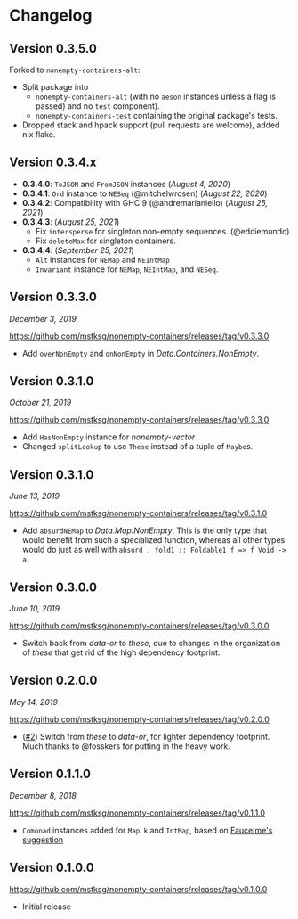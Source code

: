 Changelog
=========

Version 0.3.5.0
---------------

Forked to `nonempty-containers-alt`:

* Split package into 
    * `nonempty-containers-alt` (with no `aeson` instances unless a flag is passed) and no `test` component).
    * `nonempty-containers-test` containing the original package's tests.
* Dropped stack and hpack support (pull requests are welcome), added nix flake.

Version 0.3.4.x
---------------

* **0.3.4.0**: `ToJSON` and `FromJSON` instances (*August 4, 2020*)
* **0.3.4.1**: `Ord` instance to `NESeq` (@mitchelwrosen) (*August 22, 2020*)
* **0.3.4.2**: Compatibility with GHC 9 (@andremarianiello) (*August 25, 2021*)
* **0.3.4.3**: (*August 25, 2021*)
    * Fix `intersperse` for singleton non-empty sequences. (@eddiemundo)
    * Fix `deleteMax` for singleton containers.
* **0.3.4.4**: (*September 25, 2021*)
    * `Alt` instances for `NEMap` and `NEIntMap`
    * `Invariant` instance for `NEMap`, `NEIntMap`, and `NESeq`.

Version 0.3.3.0
---------------

*December 3, 2019*

<https://github.com/mstksg/nonempty-containers/releases/tag/v0.3.3.0>

*   Add `overNonEmpty` and `onNonEmpty` in *Data.Containers.NonEmpty*.

Version 0.3.1.0
---------------

*October 21, 2019*

<https://github.com/mstksg/nonempty-containers/releases/tag/v0.3.3.0>

*   Add `HasNonEmpty` instance for *nonempty-vector*
*   Changed `splitLookup` to use `These` instead of a tuple of `Maybe`s.

Version 0.3.1.0
---------------

*June 13, 2019*

<https://github.com/mstksg/nonempty-containers/releases/tag/v0.3.1.0>

*   Add `absurdNEMap` to *Data.Map.NonEmpty*.  This is the only type that would
    benefit from such a specialized function, whereas all other types would do
    just as well with `absurd . fold1 :: Foldable1 f => f Void -> a`.

Version 0.3.0.0
---------------

*June 10, 2019*

<https://github.com/mstksg/nonempty-containers/releases/tag/v0.3.0.0>

*   Switch back from *data-or* to *these*, due to changes in the organization
    of *these* that get rid of the high dependency footprint.

Version 0.2.0.0
---------------

*May 14, 2019*

<https://github.com/mstksg/nonempty-containers/releases/tag/v0.2.0.0>

*   ([#2][]) Switch from *these* to *data-or*, for lighter dependency footprint.  Much
    thanks to @fosskers for putting in the heavy work.

[#2]: https://github.com/mstksg/nonempty-containers/pull/2

Version 0.1.1.0
---------------

*December 8, 2018*

<https://github.com/mstksg/nonempty-containers/releases/tag/v0.1.1.0>

*   `Comonad` instances added for `Map k` and `IntMap`, based on [Faucelme's
    suggestion][comonad]

[comonad]: https://www.reddit.com/r/haskell/comments/a1qjcy/nonemptycontainers_nonempty_variants_of/eat5r4h/

Version 0.1.0.0
---------------

<https://github.com/mstksg/nonempty-containers/releases/tag/v0.1.0.0>

*   Initial release
